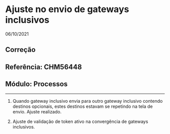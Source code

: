 # Ajuste no envio de gateways inclusivos
06/10/2021
## Correção
## Referência: CHM56448
## Módulo: Processos
***

1) Quando gateway inclusivo envia para outro gateway inclusivo contendo destinos opcionais, estes destinos estavam se repetindo na tela de envio. Ajuste realizado.

2) Ajuste de validação de token ativo na convergência de gateways inclusivos.